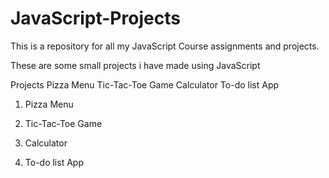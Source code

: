 # JavaScript-Projects
This is a repository for all my JavaScript Course assignments and projects.

These are some small projects i have made using JavaScript

Projects
Pizza Menu
Tic-Tac-Toe Game
Calculator
To-do list App

1. Pizza Menu


2. Tic-Tac-Toe Game


3. Calculator


4. To-do list App
